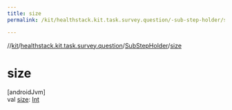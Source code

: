```yaml
---
title: size
permalink: /kit/healthstack.kit.task.survey.question/-sub-step-holder/size.html

---
```

//[kit](../../../index.html)/[healthstack.kit.task.survey.question](../index.html)/[SubStepHolder](index.html)/[size](size.html)



# size



[androidJvm]\
val [size](size.html): [Int](https://kotlinlang.org/api/latest/jvm/stdlib/kotlin/-int/index.html)




